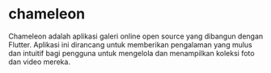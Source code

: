 # chameleon
Chameleon adalah aplikasi galeri online open source yang dibangun dengan Flutter. Aplikasi ini dirancang untuk memberikan pengalaman yang mulus dan intuitif bagi pengguna untuk mengelola dan menampilkan koleksi foto dan video mereka.
